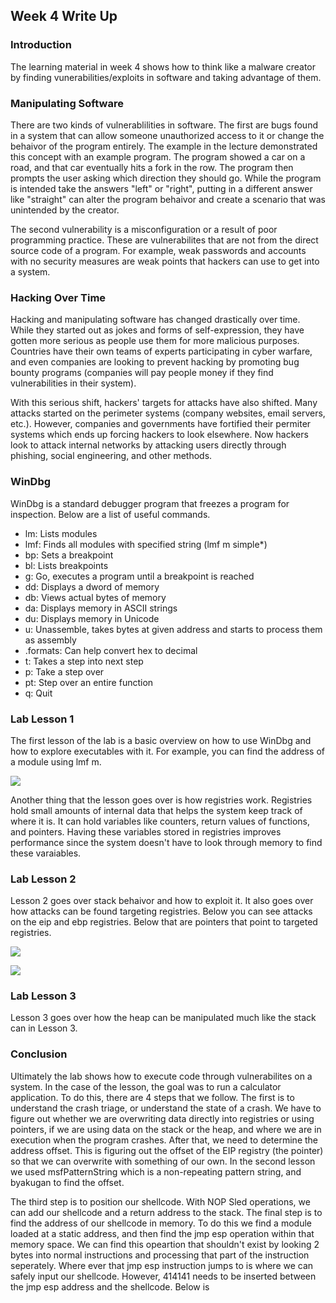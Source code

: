 ## Week 4 Write Up
### Introduction
The learning material in week 4 shows how to think like a malware creator by finding vunerabilities/exploits in software and taking advantage of them.

### Manipulating Software
There are two kinds of vulnerablilities in software.  The first are bugs found in a system that can allow someone unauthorized access to it or change the behaivor of the program entirely.  The example in the lecture demonstrated this concept with an example program.  The program showed a car on a road, and that car eventually hits a fork in the row.  The program then prompts the user asking which direction they should go.  While the program is intended take the answers "left" or "right", putting in a different answer like "straight" can alter the program behaivor and create a scenario that was unintended by the creator.

The second vulnerability is a misconfiguration or a result of poor programming practice.  These are vulnerabilites that are not from the direct source code of a program. For example, weak passwords and accounts with no security measures are weak points that hackers can use to get into a system.

### Hacking Over Time
Hacking and manipulating software has changed drastically over time.  While they started out as jokes and forms of self-expression, they have gotten more serious as people use them for more malicious purposes.  Countries have their own teams of experts participating in cyber warfare, and even companies are looking to prevent hacking by promoting bug bounty programs (companies will pay people money if they find vulnerabilities in their system).

With this serious shift, hackers' targets for attacks have also shifted.  Many attacks started on the perimeter systems (company websites, email servers, etc.).  However, companies and governments have fortified their permiter systems which ends up forcing hackers to look elsewhere.  Now hackers look to attack internal networks by attacking users directly through phishing, social engineering, and other methods.

### WinDbg
WinDbg is a standard debugger program that freezes a program for inspection.  Below are a list of useful commands.
- lm: Lists modules
- lmf: Finds all modules with specified string (lmf m simple*)
- bp: Sets a breakpoint
- bl: Lists breakpoints
- g: Go, executes a program until a breakpoint is reached
- dd: Displays a dword of memory
- db: Views actual bytes of memory
- da: Displays memory in ASCII strings
- du: Displays memory in Unicode
- u: Unassemble, takes bytes at given address and starts to process them as assembly
- .formats: Can help convert hex to decimal
- t: Takes a step into next step
- p: Take a step over
- pt: Step over an entire function
- q: Quit

### Lab Lesson 1
The first lesson of the lab is a basic overview on how to use WinDbg and how to explore executables with it.  For example, you can find the address of a module using lmf m.

![](images/image1.PNG)

Another thing that the lesson goes over is how registries work.  Registries hold small amounts of internal data that helps the system keep track of where it is.  It can hold variables like counters, return values of functions, and pointers.  Having these variables stored in registries improves performance since the system doesn't have to look through memory to find these varaiables.

### Lab Lesson 2
Lesson 2 goes over stack behaivor and how to exploit it.  It also goes over how attacks can be found targeting registries.  Below you can see attacks on the eip and ebp registries.  Below that are pointers that point to targeted registries.

![](images/image1.PNG)

![](images/image1.PNG)

### Lab Lesson 3
Lesson 3 goes over how the heap can be manipulated much like the stack can in Lesson 3.

### Conclusion
Ultimately the lab shows how to execute code through vulnerabilites on a system.  In the case of the lesson, the goal was to run a calculator application.  To do this, there are 4 steps that we follow.  The first is to understand the crash triage, or understand the state of a crash.  We have to figure out whether we are overwriting data directly into registries or using pointers, if we are using data on the stack or the heap, and where we are in execution when the program crashes.  After that, we need to determine the address offset.  This is figuring out the offset of the EIP registry (the pointer) so that we can overwrite with something of our own.  In the second lesson we used msfPatternString which is a non-repeating pattern string, and byakugan to find the offset.  

The third step is to position our shellcode.  With NOP Sled operations, we can add our shellcode and a return address to the stack.  The final step is to find the address of our shellcode in memory.  To do this we find a module loaded at a static address, and then find the jmp esp operation within that memory space.  We can find this opeartion that shouldn't exist by looking 2 bytes into normal instructions and processing that part of the instruction seperately.  Where ever that jmp esp instruction jumps to is where we can safely input our shellcode.  However, 414141 needs to be inserted between the jmp esp address and the shellcode.  Below is 

